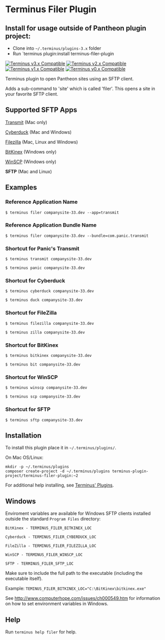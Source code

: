 # Terminus Filer Plugin

## Install for usage outside of Pantheon plugin project:
- Clone into `~/.terminus/plugins-3.x` folder
- Run `terminus plugin:install terminus-filer-plugin

[![Terminus v3.x Compatible](https://img.shields.io/badge/terminus-v2.x-green.svg)](https://github.com/terminus-plugin-project/terminus-filer-plugin/tree/2.x)
[![Terminus v2.x Compatible](https://img.shields.io/badge/terminus-v2.x-green.svg)](https://github.com/terminus-plugin-project/terminus-filer-plugin/tree/2.x)
[![Terminus v1.x Compatible](https://img.shields.io/badge/terminus-v1.x-green.svg)](https://github.com/terminus-plugin-project/terminus-filer-plugin/tree/1.x)
[![Terminus v0.x Compatible](https://img.shields.io/badge/terminus-v0.x-green.svg)](https://github.com/terminus-plugin-project/terminus-filer-plugin/tree/0.x)

Terminus plugin to open Pantheon sites using an SFTP client.

Adds a sub-command to 'site' which is called 'filer'. This opens a site in your favorite SFTP client.

## Supported SFTP Apps

[Transmit](https://panic.com/transmit/) (Mac only)

[Cyberduck](https://cyberduck.io/) (Mac and Windows)

[Filezilla](https://filezilla-project.org/) (Mac, Linux and Windows)

[BitKinex](http://www.bitkinex.com/) (Windows only)

[WinSCP](https://winscp.net/) (Windows only)

**SFTP** (Mac and Linux)

## Examples
### Reference Application Name
`$ terminus filer companysite-33.dev --app=transmit`

### Reference Application Bundle Name
`$ terminus filer companysite-33.dev --bundle=com.panic.transmit`

### Shortcut for Panic's Transmit
`$ terminus transmit companysite-33.dev`

`$ terminus panic companysite-33.dev`

### Shortcut for Cyberduck
`$ terminus cyberduck companysite-33.dev`

`$ terminus duck companysite-33.dev`

### Shortcut for FileZilla
`$ terminus filezilla companysite-33.dev`

`$ terminus zilla companysite-33.dev`

### Shortcut for BitKinex
`$ terminus bitkinex companysite-33.dev`

`$ terminus bit companysite-33.dev`

### Shortcut for WinSCP
`$ terminus winscp companysite-33.dev`

`$ terminus scp companysite-33.dev`

### Shortcut for SFTP
`$ terminus sftp companysite-33.dev`

## Installation
To install this plugin place it in `~/.terminus/plugins/`.

On Mac OS/Linux:
```
mkdir -p ~/.terminus/plugins
composer create-project -d ~/.terminus/plugins terminus-plugin-project/terminus-filer-plugin:~2
```
For additional help installing, see [Terminus' Plugins](https://pantheon.io/docs/terminus/plugins/).

## Windows

Enviroment variables are available for Windows SFTP clients installed outside the standard `Program Files` directory:
```
BitKinex - TERMINUS_FILER_BITKINEX_LOC

Cyberduck - TERMINUS_FILER_CYBERDUCK_LOC

FileZilla - TERMINUS_FILER_FILEZILLA_LOC

WinSCP - TERMINUS_FILER_WINSCP_LOC

SFTP - TERMINUS_FILER_SFTP_LOC
```

Make sure to include the full path to the executable (including the executable itself).

Example: `TEMINUS_FILER_BITKINEX_LOC="C:\BitKinex\bitkinex.exe"`

See http://www.computerhope.com/issues/ch000549.htm for information on how to set environment variables in Windows.

## Help
Run `terminus help filer` for help.
